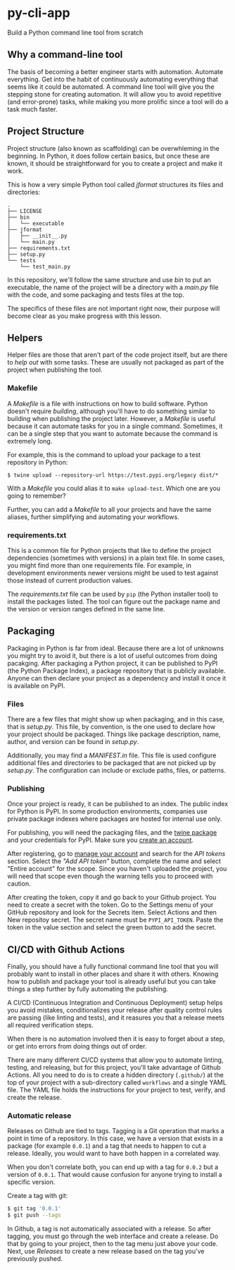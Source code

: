 # py-cli-app

Build a Python command line tool from scratch

## Why a command-line tool

The basis of becoming a better engineer starts with automation. Automate everything. Get into the habit of continuously automating everything that seems like it could be automated. A command line tool will give you the stepping stone for creating automation. It will allow you to avoid repetitive (and error-prone) tasks, while making you more prolific since a tool will do a task much faster.

## Project Structure

Project structure (also known as scaffolding) can be overwhleming in the beginning. In Python, it does follow certain basics, but once these are known, it should be straightforward for you to create a project and make it work.

This is how a very simple Python tool called _jformat_ structures its files and directories:

```
.
├── LICENSE
├── bin
│   └── executable
├── jformat
│   ├── __init__.py
│   └── main.py
├── requirements.txt
├── setup.py
└── tests
    └── test_main.py

```

In this repository, we'll follow the same structure and use _bin_ to put an executable, the name of the project will be a directory with a _main.py_ file with the code, and some packaging and tests files at the top.

The specifics of these files are not important right now, their purpose will become clear as you make progress with this lesson.

## Helpers

Helper files are those that aren't part of the code project itself, but are there to _help out_ with some tasks. These are usually not packaged as part of the project when publishing the tool.

### Makefile

A _Makefile_ is a file with instructions on how to build software. Python doesn't require _building_, although you'll have to do something similar to building when publishing the project later. However, a _Makefile_ is useful because it can automate tasks for you in a single command. Sometimes, it can be a single step that you want to automate because the command is extremely long.

For example, this is the command to upload your package to a test repository in Python:

```
$ twine upload --repository-url https://test.pypi.org/legacy dist/*
```

With a _Makefile_ you could alias it to `make upload-test`. Which one are you going to remember?

Further, you can add a _Makefile_ to all your projects and have the same aliases, further simplifying and automating your workflows.

### requirements.txt

This is a common file for Python projects that like to define the project dependencies (sometimes with versions) in a plain text file. In some cases, you might find more than one requirements file. For example, in development environments newer versions might be used to test against those instead of current production values.

The _requirements.txt_ file can be used by `pip` (the Python installer tool) to install the packages listed. The tool can figure out the package name and the version or version ranges defined in the same line.

## Packaging

Packaging in Python is far from ideal. Because there are a lot of unknowns you might try to avoid it, but there is a lot of useful outcomes from doing pacakging. After packaging a Python project, it can be published to PyPI (the Python Package Index), a package repository that is publicly available. Anyone can then declare your project as a dependency and install it once it is available on PyPI.


### Files

There are a few files that might show up when packaging, and in this case, that is _setup.py_. This file, by convention, is the one used to declare how your project should be packaged. Things like package description, name, author, and version can be found in _setup.py_.

Additionally, you may find a _MANIFEST.in_ file. This file is used configure additional files and directories to be packaged that are not picked up by _setup.py_. The configuration can include or exclude paths, files, or patterns.

### Publishing

Once your project is ready, it can be published to an index. The public index for Python is PyPI. In some production environments, companies use private package indexes where packages are hosted for internal use only.

For publishing, you will need the packaging files, and the [twine package](https://twine.readthedocs.io/en/stable/) and your credentials for PyPI. Make sure you [create an account](https://pypi.org/account/register/).

After registering, go to [manage your account](https://pypi.org/manage/account/) and search for the _API tokens_ section. Select the _"Add API token"_ button, complete the name and select "Entire account" for the scope. Since you haven't uploaded the project, you will need that scope even though the warning tells you to proceed with caution.

After creating the token, copy it and go back to your Github project. You need to create a secret with the token. Go to the Settings menu of your GitHub repository and look for the Secrets item. Select Actions and then New repositoy secret. The secret name must be `PYPI_API_TOKEN`. Paste the token in the value section and select the green button to add the secret.

## CI/CD with Github Actions

Finally, you should have a fully functional command line tool that you will probably want to install in other places and share it with others. Knowing how to publish and package your tool is already useful but you can take things a step further by fully automating the publishing.

A CI/CD (Continuous Integration and Continuous Deployment) setup helps you avoid mistakes, conditionalizes your release after quality control rules are passing (like linting and tests), and it reasures you that a release meets all required verification steps.

When there is no automation involved then it is easy to forget about a step, or get into errors from doing things out of order.

There are many different CI/CD systems that allow you to automate linting, testing, and releasing, but for this project, you'll take advantage of Github Actions. All you need to do is to create a hidden directory (`.github/`) at the top of your project with a sub-directory called `workflows` and a single YAML file. The YAML file holds the instructions for your project to test, verify, and create the release.

### Automatic release

Releases on Github are tied to tags. Tagging is a Git operation that marks a point in time of a repository. In this case, we have a version that exists in a package (for example `0.0.1`) and a tag that needs to happen to cut a release. Ideally, you would want to have both happen in a correlated way.

When you don't correlate both, you can end up with a tag for `0.0.2` but a version of `0.0.1`. That would cause confusion for anyone trying to install a specific version.

Create a tag with git:

```bash
$ git tag '0.0.1'
$ git push --tags
```

In Github, a tag is not automatically associated with a release. So after tagging, you must go through the web interface and create a release. Do that by going to your project, then to the tag menu just above your code. Next, use _Releases_ to create a new release based on the tag you've previously pushed.

